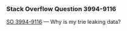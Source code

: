 ### Stack Overflow Question 3994-9116

[SO 3994-9116](http://stackoverflow.com/q/39949116) &mdash;
Why is my trie leaking data?
